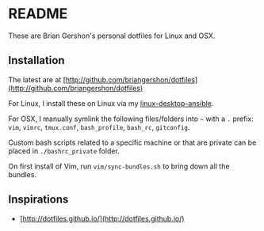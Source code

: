 README
======

These are Brian Gershon's personal dotfiles for Linux and OSX.

## Installation

The latest are at [http://github.com/briangershon/dotfiles](http://github.com/briangershon/dotfiles)

For Linux, I install these on Linux via my [linux-desktop-ansible](https://github.com/briangershon/linux-desktop-ansible).

For OSX, I manually symlink the following files/folders into `~` with a `.` prefix: `vim`, `vimrc`, `tmux.conf`, `bash_profile`, `bash_rc`, `gitconfig`.

Custom bash scripts related to a specific machine or that are private can be placed in `./bashrc_private` folder.

On first install of Vim, run `vim/sync-bundles.sh` to bring down all the bundles.

## Inspirations

* [http://dotfiles.github.io/](http://dotfiles.github.io/)
